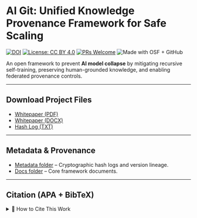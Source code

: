 # AI Git: Unified Knowledge Provenance Framework for Safe Scaling

[![DOI](https://img.shields.io/badge/DOI-10.17605%2FOSF.IO%2FUFEK5-blue)](https://doi.org/10.17605/OSF.IO/UFEK5)
[![License: CC BY 4.0](https://img.shields.io/badge/License-CC%20BY%204.0-lightgrey.svg)](https://creativecommons.org/licenses/by/4.0/)
[![PRs Welcome](https://img.shields.io/badge/PRs-welcome-brightgreen.svg)](https://github.com/jrdrew-ai-git/AI-Git/pulls)
![Made with OSF + GitHub](https://img.shields.io/badge/Made%20with-OSF%20+%20GitHub-1f425f.svg)
<!-- 
Remove this line, the line above and the dash dash arrow below to restore visibility to Stars & Forks
![Stars](https://img.shields.io/github/stars/jrdrew-ai-git/AI-Git?style=social)
![Forks](https://img.shields.io/github/forks/jrdrew-ai-git/AI-Git?style=social)
-->

An open framework to prevent **AI model collapse** by mitigating recursive self-training, preserving human-grounded knowledge, and enabling federated provenance controls.

---

## Download Project Files
- [Whitepaper (PDF)](docs/AI-Git_Framework_v1.0.pdf)
- [Whitepaper (DOCX)](docs/AI-Git_Framework_v1.0.docx)
- [Hash Log (TXT)](metadata/AI-Git_Framework_v1.0_HashLog.txt)

---

## Metadata & Provenance
- [Metadata folder](metadata/) – Cryptographic hash logs and version lineage.  
- [Docs folder](docs/) – Core framework documents.

---

## Citation (APA + BibTeX)
<details>
<summary>📑 How to Cite This Work</summary>

If you use or build upon AI Git, please cite:

**APA**
Drew, J. (JR) W., Jr. (2025, July 29). *AI Git: Unified Knowledge Provenance Framework for Safe Scaling.* OSF. https://osf.io/ufek5  

**BibTeX**
```bibtex
@misc{drew2025aigit,
  author = {Drew, James (JR) W., Jr.},
  title = {AI Git: Unified Knowledge Provenance Framework for Safe Scaling},
  year = {2025},
  month = {July},
  publisher = {OSF},
  url = {https://osf.io/ufek5}
}
